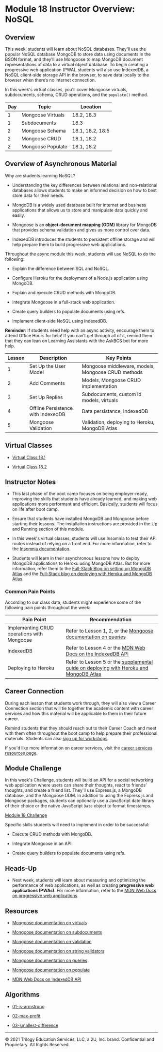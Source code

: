 # Module 18 Instructor Overview: NoSQL

## Overview

This week, students will learn about NoSQL databases. They'll use the popular NoSQL database MongoDB to store data using documents in the BSON format, and they'll use Mongoose to map MongoDB document representations of data to a virtual object database. To begin creating a progressive web application (PWA), students will also use IndexedDB, a NoSQL client-side storage API in the browser, to save data locally to the browser when there’s no internet connection.

In this week's virtual classes, you'll cover Mongoose virtuals, subdocuments, schema, CRUD operations, and the `populate()` method.

| Day  | Topic              | Location          |
| ---  | ---                | ---               |
| 1    | Mongoose Virtuals  | 18.2, 18.3        |
| 1    | Subdocuments       | 18.3              |
| 2    | Mongoose Schema    | 18.1, 18.2, 18.5  | 
| 2    | Mongoose CRUD      | 18.1, 18.2        |
| 2    | Mongoose Populate  | 18.1, 18.2        |

## Overview of Asynchronous Material 

Why are students learning NoSQL?

* Understanding the key differences between relational and non-relational databases allows students to make an informed decision on how to best store data for their needs.

* MongoDB is a widely used database built for internet and business applications that allows us to store and manipulate data quickly and easily.

* Mongoose is an **object-document mapping (ODM)** library for MongoDB that provides schema validation and gives us more control over data.

* IndexedDB introduces the students to persistent offline storage and will help prepare them to build progressive web applications.

Throughout the async module this week, students will use NoSQL to do the following:

* Explain the difference between SQL and NoSQL.

* Configure Heroku for the deployment of a Node.js application using MongoDB.

* Explain and execute CRUD methods with MongoDB.

* Integrate Mongoose in a full-stack web application.

* Create query builders to populate documents using refs.

* Implement client-side NoSQL using IndexedDB.

**Reminder**: If students need help with an async activity, encourage them to attend Office Hours for help! If you can’t get through all of it, remind them that they can lean on Learning Assistants with the AskBCS bot for more help.

| Lesson    | Description                        | Key Points                                          |
| ---       | ---                                | ---                                                 |
| 1         | Set Up the User Model              | Mongoose middleware, models, Mongoose CRUD methods  |
| 2         | Add Comments                       | Models, Mongoose CRUD implementation                |
| 3         | Set Up Replies                     | Subdocuments, custom id models, virtuals            |
| 4         | Offline Persistence with IndexedDB | Data persistance, IndexedDB                         |
| 5         | Mongoose Validation                | Validation, deploying to Heroku, MongoDB Atlas      |

## Virtual Classes

* [Virtual Class 18.1](./18.1-REQUIRED.md)

* [Virtual Class 18.2](./18.2-REQUIRED.md)

## Instructor Notes

* This last phase of the boot camp focuses on being employer-ready, improving the skills that students have already learned, and making web applications more performant and efficient. Basically, students will focus on life after boot camp.

* Ensure that students have installed MongoDB and Mongoose before starting their lessons. The installation instructions are provided in the Up and Running section of this module.

* In this week's virtual classes, students will use Insomnia to test their API routes instead of relying on a front end. For more information, refer to the [Insomnia documentation](https://support.insomnia.rest/).

* Students will learn in their asynchronous lessons how to deploy MongoDB applications to Heroku using MongoDB Atlas. But for more information, refer them to the [Full-Stack Blog on setting up MongoDB Atlas](https://coding-boot-camp.github.io/full-stack/mongodb/how-to-set-up-mongodb-atlas) and the [Full-Stack blog on deploying with Heroku and MongoDB Atlas](https://coding-boot-camp.github.io/full-stack/mongodb/deploy-with-heroku-and-mongodb-atlas).

### Common Pain Points

According to our class data, students might experience some of the following pain points throughout the week:

| Pain Point                                    | Recommendation       |
| ---                                           | ---                  |
| Implementing CRUD operations with Mongoose    | Refer to Lesson 1, 2, or the [Mongoose documentation on queries](https://mongoosejs.com/docs/queries.html) |
| IndexedDB                                       | Refer to Lesson 4 or the [MDN Web Docs on the IndexedDB API](https://developer.mozilla.org/en-US/docs/Web/API/IndexedDB_API) |
| Deploying to Heroku                           | Refer to Lesson 5 or the [supplemental guide on deploying with Heroku and MongoDB Atlas](https://coding-boot-camp.github.io/full-stack/mongodb/deploy-with-heroku-and-mongodb-atlas) |

## Career Connection

During each lesson that students work through, they will also view a Career Connection section that will tie together the academic content with career services and how this material will be applicable to them in their future career.

Remind students that they should reach out to their Career Coach and meet with them often throughout the boot camp to help prepare their professional materials. Students can also [sign up for workshops](https://careerservicesonlineevents.splashthat.com/).

If you'd like more information on career services, visit the [career services resources page](https://github.com/coding-boot-camp/fullstack-prework/pull/80/).

## Module Challenge

In this week's Challenge, students will build an API for a social networking web application where users can share their thoughts, react to friends’ thoughts, and create a friend list. They'll use Express.js, a MongoDB database, and the Mongoose ODM. In addition to using the Express.js and Mongoose packages, students can optionally use a JavaScript date library of their choice or the native JavaScript `Date` object to format timestamps.

[Module 18 Challenge](../../01-Class-Content/18-NoSQL/02-Challenge)

Specific skills students will need to implement in order to be successful:

* Execute CRUD methods with MongoDB.

* Integrate Mongoose in an API.

* Create query builders to populate documents using refs.

## Heads-Up

* Next week, students will learn about measuring and optimizing the performance of web applications, as well as creating **progressive web applications (PWAs)**. For more information, refer to the [MDN Web Docs on progressive web applications](https://developer.mozilla.org/en-US/docs/Web/Progressive_web_apps).

## Resources

* [Mongoose documentation on virtuals](https://mongoosejs.com/docs/tutorials/virtuals.html)

* [Mongoose documentation on subdocuments](https://mongoosejs.com/docs/subdocs.html)

* [Mongoose documentation on validation](https://mongoosejs.com/docs/validation.html)

* [Mongoose documentation on string validators](https://mongoosejs.com/docs/schematypes.html#string-validators)

* [Mongoose documentation on queries](https://mongoosejs.com/docs/queries.html)

* [Mongoose documentation on populate](https://mongoosejs.com/docs/populate.html)

* [MDN Web Docs on IndexedDB API](https://developer.mozilla.org/en-US/docs/Web/API/IndexedDB_API)

## Algorithms

* [01-is-armstrong](../../01-Class-Content/18-NoSQL/03-Algorithms/01-is-armstrong)

* [02-max-profit](../../01-Class-Content/18-NoSQL/03-Algorithms/02-max-profit)

* [03-smallest-difference](../../01-Class-Content/18-NoSQL/03-Algorithms/03-smallest-difference)

---
© 2021 Trilogy Education Services, LLC, a 2U, Inc. brand. Confidential and Proprietary. All Rights Reserved.
